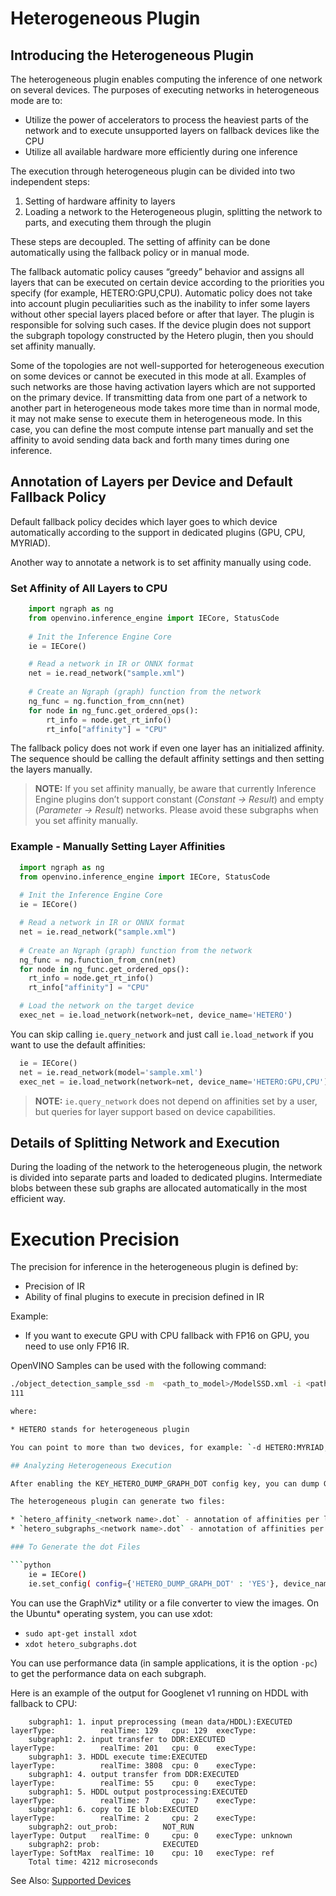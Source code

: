 # Heterogeneous Plugin

## Introducing the Heterogeneous Plugin
The heterogeneous plugin enables computing the inference of one network on several devices. The purposes of executing networks in heterogeneous mode are to:

* Utilize the power of accelerators to process the heaviest parts of the network and to execute unsupported layers on fallback devices like the CPU
* Utilize all available hardware more efficiently during one inference

The execution through heterogeneous plugin can be divided into two independent steps:

1. Setting of hardware affinity to layers
2. Loading a network to the Heterogeneous plugin, splitting the network to parts, and executing them through the plugin

These steps are decoupled. The setting of affinity can be done automatically using the fallback policy or in manual mode.

The fallback automatic policy causes “greedy” behavior and assigns all layers that can be executed on certain device according to the priorities you specify (for example, HETERO:GPU,CPU). Automatic policy does not take into account plugin peculiarities such as the inability to infer some layers without other special layers placed before or after that layer. The plugin is responsible for solving such cases. If the device plugin does not support the subgraph topology constructed by the Hetero plugin, then you should set affinity manually.

Some of the topologies are not well-supported for heterogeneous execution on some devices or cannot be executed in this mode at all. Examples of such networks are those having activation layers which are not supported on the primary device. If transmitting data from one part of a network to another part in heterogeneous mode takes more time than in normal mode, it may not make sense to execute them in heterogeneous mode. In this case, you can define the most compute intense part manually and set the affinity to avoid sending data back and forth many times during one inference.

## Annotation of Layers per Device and Default Fallback Policy

Default fallback policy decides which layer goes to which device automatically according to the support in dedicated plugins (GPU, CPU, MYRIAD).

Another way to annotate a network is to set affinity manually using code.

### Set Affinity of All Layers to CPU
```python
    import ngraph as ng
    from openvino.inference_engine import IECore, StatusCode
    
    # Init the Inference Engine Core
    ie = IECore()

    # Read a network in IR or ONNX format
    net = ie.read_network("sample.xml")
    
    # Create an Ngraph (graph) function from the network
    ng_func = ng.function_from_cnn(net)
    for node in ng_func.get_ordered_ops():   
        rt_info = node.get_rt_info()
        rt_info["affinity"] = "CPU"
```


The fallback policy does not work if even one layer has an initialized affinity. The sequence should be calling the default affinity settings and then setting the layers manually.

> **NOTE:** If you set affinity manually, be aware that currently Inference Engine plugins don’t support constant (*Constant -> Result*) and empty (*Parameter -> Result*) networks. Please avoid these subgraphs when you set affinity manually.

### Example - Manually Setting Layer Affinities

```python
  import ngraph as ng
  from openvino.inference_engine import IECore, StatusCode
    
  # Init the Inference Engine Core
  ie = IECore()

  # Read a network in IR or ONNX format
  net = ie.read_network("sample.xml")
    
  # Create an Ngraph (graph) function from the network
  ng_func = ng.function_from_cnn(net)
  for node in ng_func.get_ordered_ops():   
    rt_info = node.get_rt_info()
    rt_info["affinity"] = "CPU"

  # Load the network on the target device
  exec_net = ie.load_network(network=net, device_name='HETERO')
```

You can skip calling `ie.query_network` and just call `ie.load_network` if you want to use the default affinities:

```python
  ie = IECore()
  net = ie.read_network(model='sample.xml')
  exec_net = ie.load_network(network=net, device_name='HETERO:GPU,CPU')
```

> **NOTE:** `ie.query_network` does not depend on affinities set by a user, but queries for layer support based on device capabilities.

## Details of Splitting Network and Execution

During the loading of the network to the heterogeneous plugin, the network is divided into separate parts and loaded to dedicated plugins. Intermediate blobs between these sub graphs are allocated automatically in the most efficient way.

# Execution Precision

The precision for inference in the heterogeneous plugin is defined by:

* Precision of IR
* Ability of final plugins to execute in precision defined in IR

Example:

* If you want to execute GPU with CPU fallback with FP16 on GPU, you need to use only FP16 IR.

OpenVINO Samples can be used with the following command:
```sh
./object_detection_sample_ssd -m  <path_to_model>/ModelSSD.xml -i <path_to_pictures>/picture.jpg -d HETERO:MYRIAD,CPU
111

where:

* HETERO stands for heterogeneous plugin

You can point to more than two devices, for example: `-d HETERO:MYRIAD,GPU,CPU`

## Analyzing Heterogeneous Execution

After enabling the KEY_HETERO_DUMP_GRAPH_DOT config key, you can dump GraphViz* .dot files with annotations of devices per layer.

The heterogeneous plugin can generate two files:

* `hetero_affinity_<network name>.dot` - annotation of affinities per layer. This file is written to the disk only if the default fallback policy was executed
* `hetero_subgraphs_<network name>.dot` - annotation of affinities per graph. This file is written to the disk during execution of ICNNNetwork::LoadNetwork() for the heterogeneous plugin

### To Generate the dot Files

```python
    ie = IECore()
    ie.set_config( config={'HETERO_DUMP_GRAPH_DOT' : 'YES'}, device_name='HETERO');
```

You can use the GraphViz* utility or a file converter to view the images. On the Ubuntu* operating system, you can use xdot:

* `sudo apt-get install xdot`
* `xdot hetero_subgraphs.dot`

You can use performance data (in sample applications, it is the option `-pc`) to get the performance data on each subgraph.

Here is an example of the output for Googlenet v1 running on HDDL with fallback to CPU:

```
    subgraph1: 1. input preprocessing (mean data/HDDL):EXECUTED layerType:          realTime: 129   cpu: 129  execType:
    subgraph1: 2. input transfer to DDR:EXECUTED                layerType:          realTime: 201   cpu: 0    execType:
    subgraph1: 3. HDDL execute time:EXECUTED                    layerType:          realTime: 3808  cpu: 0    execType:
    subgraph1: 4. output transfer from DDR:EXECUTED             layerType:          realTime: 55    cpu: 0    execType:
    subgraph1: 5. HDDL output postprocessing:EXECUTED           layerType:          realTime: 7     cpu: 7    execType:
    subgraph1: 6. copy to IE blob:EXECUTED                      layerType:          realTime: 2     cpu: 2    execType:
    subgraph2: out_prob:          NOT_RUN                       layerType: Output   realTime: 0     cpu: 0    execType: unknown
    subgraph2: prob:              EXECUTED                      layerType: SoftMax  realTime: 10    cpu: 10   execType: ref
    Total time: 4212 microseconds
```


See Also:
[Supported Devices](https://docs.openvinotoolkit.org/latest/openvino_docs_IE_DG_supported_plugins_Supported_Devices.html)
